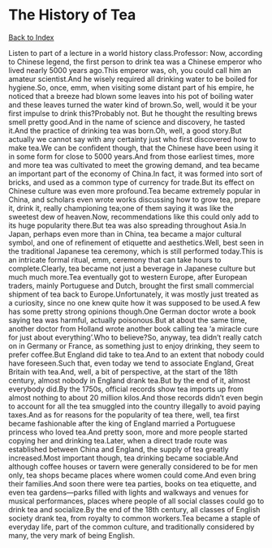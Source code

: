 # The History of Tea
[Back to Index](https://github.com/windows10010/tpoExtractor/blob/master/README.md)

Listen to part of a lecture in a world history class.Professor: Now, according to Chinese legend, the first person to drink tea was a Chinese emperor who lived nearly 5000 years ago.This emperor was, oh, you could call him an amateur scientist.And he wisely required all drinking water to be boiled for hygiene.So, once, emm, when visiting some distant part of his empire, he noticed that a breeze had blown some leaves into his pot of boiling water and these leaves turned the water kind of brown.So, well, would it be your first impulse to drink this?Probably not. But he thought the resulting brews smell pretty good.And in the name of science and discovery, he tasted it.And the practice of drinking tea was born.Oh, well, a good story.But actually we cannot say with any certainty just who first discovered how to make tea.We can be confident though, that the Chinese have been using it in some form for close to 5000 years.And from those earliest times, more and more tea was cultivated to meet the growing demand, and tea became an important part of the economy of China.In fact, it was formed into sort of bricks, and used as a common type of currency for trade.But its effect on Chinese culture was even more profound.Tea became extremely popular in China, and scholars even wrote works discussing how to grow tea, prepare it, drink it, really championing tea;one of them saying it was like the sweetest dew of heaven.Now, recommendations like this could only add to its huge popularity there.But tea was also spreading throughout Asia.In Japan, perhaps even more than in China, tea became a major cultural symbol, and one of refinement of etiquette and aesthetics.Well, best seen in the traditional Japanese tea ceremony, which is still performed today.This is an intricate formal ritual, emm, ceremony that can take hours to complete.Clearly, tea became not just a beverage in Japanese culture but much much more.Tea eventually got to western Europe, after European traders, mainly Portuguese and Dutch, brought the first small commercial shipment of tea back to Europe.Unfortunately, it was mostly just treated as a curiosity, since no one knew quite how it was supposed to be used.A few has some pretty strong opinions though.One German doctor wrote a book saying tea was harmful, actually poisonous.But at about the same time, another doctor from Holland wrote another book calling tea ‘a miracle cure for just about everything’.Who to believe?So, anyway, tea didn’t really catch on in Germany or France, as something just to enjoy drinking, they seem to prefer coffee.But England did take to tea.And to an extent that nobody could have foreseen.Such that, even today we tend to associate England, Great Britain with tea.And, well, a bit of perspective, at the start of the 18th century, almost nobody in England drank tea.But by the end of it, almost everybody did.By the 1750s, official records show tea imports up from almost nothing to about 20 million kilos.And those records didn’t even begin to account for all the tea smuggled into the country illegally to avoid paying taxes.And as for reasons for the popularity of tea there, well, tea first became fashionable after the king of England married a Portuguese princess who loved tea.And pretty soon, more and more people started copying her and drinking tea.Later, when a direct trade route was established between China and England, the supply of tea greatly increased.Most important though, tea drinking became sociable.And although coffee houses or tavern were generally considered to be for men only, tea shops became places where women could come.And even bring their families.And soon there were tea parties, books on tea etiquette, and even tea gardens—parks filled with lights and walkways and venues for musical performances, places where people of all social classes could go to drink tea and socialize.By the end of the 18th century, all classes of English society drank tea, from royalty to common workers.Tea became a staple of everyday life, part of the common culture, and traditionally considered by many, the very mark of being English.